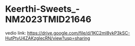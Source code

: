 # Keerthi-Sweets_-NM2023TMID21646
vedio link: https://drive.google.com/file/d/1KC2mI8ykP3kSC-HutPtyU4ZAKzgIecRN/view?usp=sharing
